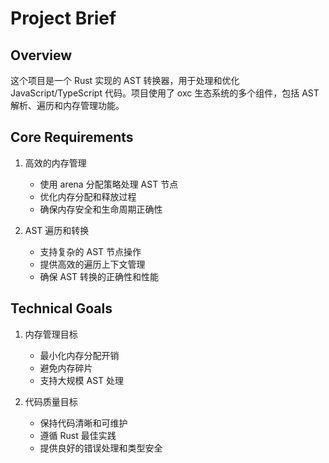 # Project Brief

## Overview
这个项目是一个 Rust 实现的 AST 转换器，用于处理和优化 JavaScript/TypeScript 代码。项目使用了 oxc 生态系统的多个组件，包括 AST 解析、遍历和内存管理功能。

## Core Requirements
1. 高效的内存管理
   - 使用 arena 分配策略处理 AST 节点
   - 优化内存分配和释放过程
   - 确保内存安全和生命周期正确性

2. AST 遍历和转换
   - 支持复杂的 AST 节点操作
   - 提供高效的遍历上下文管理
   - 确保 AST 转换的正确性和性能

## Technical Goals
1. 内存管理目标
   - 最小化内存分配开销
   - 避免内存碎片
   - 支持大规模 AST 处理

2. 代码质量目标
   - 保持代码清晰和可维护
   - 遵循 Rust 最佳实践
   - 提供良好的错误处理和类型安全
